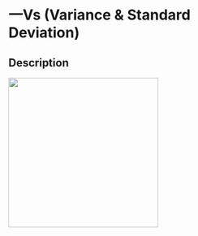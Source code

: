 # 一Vs (Variance & Standard Deviation)

## Description

<img src="image1.jpg" style="width:3.07274in" />

